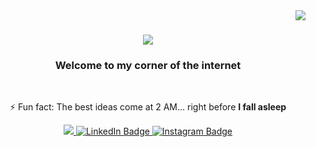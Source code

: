 <img align="right" src="https://visitor-badge.laobi.icu/badge?page_id=dfulndri.dfulndri" />

<h1 align="center">
    <img src="https://readme-typing-svg.herokuapp.com/?font=Righteous&size=35&center=true&vCenter=true&width=500&height=70&duration=4000&color=FFB22C&lines=Hello+Wanderer!+👋;+Defia+Here!" />
</h1>

  <h3 align="center">Welcome to my corner of the internet</h3>

  <br/>

  <div align="center">

  ⚡ Fun fact: The best ideas come at 2 AM… right before **I fall asleep**

  </div>
  
  <div align="center"> 
    <a href="mailto:defiaulandari@student.esaunggul.ac.id">
      <img src="https://img.shields.io/badge/Gmail-333333?style=for-the-badge&logo=gmail&logoColor=red" />
    </a>
    <a href="https://www.linkedin.com/in/defia-ulandari" target="_blank">
        <img src="https://img.shields.io/badge/LinkedIn-0077B5?style=for-the-badge&logo=linkedin&logoColor=white" alt="LinkedIn Badge" />
    </a>
    <a href="https://www.instagram.com/dfulndri" target="_blank">
        <img src="https://img.shields.io/badge/Instagram-E4405F?style=for-the-badge&logo=instagram&logoColor=white" alt="Instagram Badge" />
    </a>
  </div>
